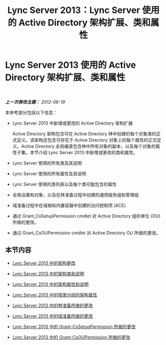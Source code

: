 ﻿---
title: Lync Server 2013：Lync Server 使用的 Active Directory 架构扩展、类和属性
TOCTitle: Lync Server 2013 使用的 Active Directory 架构扩展、类和属性
ms:assetid: 579bfa5a-9443-46dd-9a8e-07d00ba2824d
ms:mtpsurl: https://technet.microsoft.com/zh-cn/library/Gg398379(v=OCS.15)
ms:contentKeyID: 49312901
ms.date: 05/19/2016
mtps_version: v=OCS.15
ms.translationtype: HT
---

# Lync Server 2013 使用的 Active Directory 架构扩展、类和属性

 

_**上一次修改主题：** 2012-06-19_

本参考部分包括以下信息：

  - Lync Server 2013 中新增或更改的 Active Directory 架构扩展
    
    Active Directory 架构包含可在 Active Directory 林中创建的每个对象类的正式定义。该架构还包含可存在于 Active Directory 对象上的每个属性的正式定义。Active Directory 全局编录包含林中所有对象的副本，以及每个对象的属性子集。本节介绍 Lync Server 2013 中新增或更改的类和属性。

  - Lync Server 使用的所有类及其说明

  - Lync Server 使用的所有属性及其说明

  - Lync Server 使用的类列表以及每个类可能包含的属性

  - 全局设置和对象，以及在林准备过程中创建的通用服务组和管理组

  - 域准备过程中在域根和内置容器中创建的访问控制项 (ACE)

  - 通过 Grant\_CsSetupPermission cmdlet 对 Active Directory 组织单位 (OU) 所做的更改。

  - 通过 Grant\_CsOUPermission cmdlet 对 Active Directory OU 所做的更改。

## 本节内容

  - [Lync Server 2013 中的架构更改](lync-server-2013-schema-changes-in-lync-server-2013.md)

  - [Lync Server 2013 中的架构类和说明](lync-server-2013-schema-classes-and-descriptions.md)

  - [Lync Server 2013 中的架构属性和说明](lync-server-2013-schema-attributes-and-descriptions.md)

  - [Lync Server 2013 中的按类分组的架构属性](lync-server-2013-schema-attributes-by-class.md)

  - [Lync Server 2013 中的林准备所做的更改](lync-server-2013-changes-made-by-forest-preparation.md)

  - [Lync Server 2013 中的域准备所做的更改](lync-server-2013-changes-made-by-domain-preparation.md)

  - [Lync Server 2013 中的 Grant-CsSetupPermission 所做的更改](lync-server-2013-changes-made-by-https://docs.microsoft.com/en-us/powershell/module/skype/Grant-CsSetupPermission)

  - [Lync Server 2013 中的 Grant-CsOUPermission 所做的更改](lync-server-2013-changes-made-by-https://docs.microsoft.com/en-us/powershell/module/skype/Grant-CsOUPermission)

